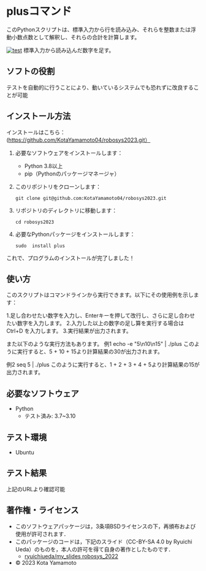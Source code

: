 # plusコマンド
このPythonスクリプトは、標準入力から行を読み込み、それらを整数または浮動小数点数として解釈し、それらの合計を計算します。

[![test](https://github.com/KotaYamamoto04/robosys2023/actions/workflows/test.yml/badge.svg)](https://github.com/KotaYamamoto04/robosys2023/actions/workflows/test.yml)
標準入力から読み込んだ数字を足す。

## ソフトの役割
テストを自動的に行うことにより、動いているシステムでも恐れずに改良することが可能

## インストール方法
インストールはこちら：(https://github.com/KotaYamamoto04/robosys2023.git）

1. 必要なソフトウェアをインストールします：
    - Python 3.8以上
    - pip（Pythonのパッケージマネージャ）

2. このリポジトリをクローンします：
    ```
    git clone git@github.com:KotaYamamoto04/robosys2023.git
    ```

3. リポジトリのディレクトリに移動します：
    ```
    cd robosys2023
    ```

4. 必要なPythonパッケージをインストールします：
    ```
    sudo  install plus
    ```

これで、プログラムのインストールが完了しました！

## 使い方
このスクリプトはコマンドラインから実行できます。以下にその使用例を示します：

1.足し合わせたい数字を入力し、Enterキーを押して改行し、さらに足し合わせたい数字を入力します。
2.入力した以上の数字の足し算を実行する場合は Ctrl+D を入力します。
3.実行結果が出力されます。

また以下のような実行方法もあります。
例1
echo -e "5\n10\n15" | ./plus
このように実行すると、5 + 10 + 15より計算結果の30が出力されます。

例2
seq 5 | ./plus
このように実行すると、1 + 2 + 3 + 4 + 5より計算結果の15が出力されます。

## 必要なソフトウェア
* Python
  * テスト済み: 3.7~3.10

## テスト環境
* Ubuntu

## テスト結果
上記のURLより確認可能

## 著作権・ライセンス
 * このソフトウェアパッケージは，3条項BSDライセンスの下，再頒布および使用が許可されます．
  * このパッケージのコードは，下記のスライド（CC-BY-SA 4.0 by Ryuichi Ueda）のものを，本人の許可を得て自身の著作としたものです．
      * [ryuichiueda/my_slides robosys_2022](https://github.com/ryuichiueda/my_slides/tree/master/robosys_2022)
  * © 2023 Kota Yamamoto

